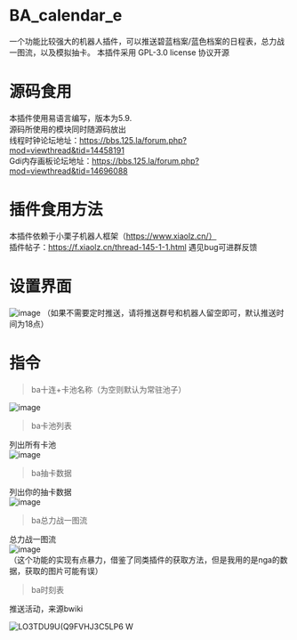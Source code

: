 # BA_calendar_e
一个功能比较强大的机器人插件，可以推送碧蓝档案/蓝色档案的日程表，总力战一图流，以及模拟抽卡。
本插件采用 GPL-3.0 license 协议开源
# 源码食用
本插件使用易语言编写，版本为5.9.<br>
源码所使用的模块同时随源码放出<br>
线程时钟论坛地址：https://bbs.125.la/forum.php?mod=viewthread&tid=14458191<br>
Gdi内存画板论坛地址：https://bbs.125.la/forum.php?mod=viewthread&tid=14696088<br>
# 插件食用方法
本插件依赖于小栗子机器人框架（https://www.xiaolz.cn/）  
插件帖子：https://f.xiaolz.cn/thread-145-1-1.html
遇见bug可进群反馈
# 设置界面
![image](https://user-images.githubusercontent.com/20775434/167650187-e36b1680-de55-45d6-b3e5-9a44f65bab07.png)
（如果不需要定时推送，请将推送群号和机器人留空即可，默认推送时间为18点）
# 指令
>  ba十连+卡池名称（为空则默认为常驻池子）

![image](https://user-images.githubusercontent.com/20775434/167645774-b5098145-0cb8-4c01-a5e0-e84f9b29d58f.png)

>  ba卡池列表

列出所有卡池  
![image](https://user-images.githubusercontent.com/20775434/167646015-256a53a1-8c6a-4a61-8087-b7346d118491.png)

>  ba抽卡数据

列出你的抽卡数据<br>
![image](https://user-images.githubusercontent.com/20775434/167646201-d6d3a73b-f8d6-4df5-8a39-3a5c4d1c84b7.png)

>  ba总力战一图流

总力战一图流<br>
![image](https://user-images.githubusercontent.com/20775434/167646506-d891c4cb-3c57-4f3e-9f85-ce40876a9137.png)
<br>
（这个功能的实现有点暴力，借鉴了同类插件的获取方法，但是我用的是nga的数据，获取的图片可能有误）
>  ba时刻表

推送活动，来源bwiki<br>

![LO3TDU9U(Q9FVHJ3C5LP6 W](https://user-images.githubusercontent.com/20775434/167648768-e19f1e03-ca6b-46bd-a7ba-13955f302e8f.png)


